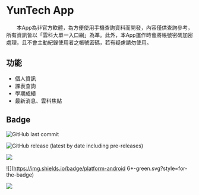 # YunTech App
　　本App為非官方軟體，為方便使用手機查詢資料而開發，內容僅供查詢參考，所有資訊皆以「雲科大單一入口網」為準。此外，本App運作時會將帳號密碼加密處理，且不會主動紀錄使用者之帳號密碼，若有疑慮請勿使用。

## 功能
- 個人資訊
- 課表查詢
- 學期成績
- 最新消息、雲科焦點

## Badge
![GitHub last commit](https://img.shields.io/github/last-commit/linziyou0601/YunTech_App?style=for-the-badge)

![GitHub release (latest by date including pre-releases)](https://img.shields.io/github/v/release/linziyou0601/YunTech_App?include_prereleases&style=for-the-badge)

![](https://img.shields.io/badge/language-java-blue.svg?style=for-the-badge)

![](https://img.shields.io/badge/platform-android 6+-green.svg?style=for-the-badge)

![](https://img.shields.io/badge/author-linziyou0601-red.svg?style=for-the-badge)

